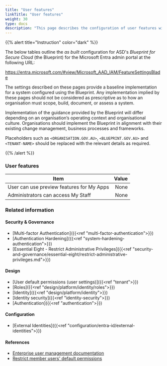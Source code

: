 ```yaml
---
title: "User features"
linkTitle: "User features"
weight: 30
type: docs
description: "This page describes the configuration of user features within Microsoft Entra ID associated with systems built according to the guidance provided by ASD's Blueprint for Secure Cloud."
---
```


{{% alert title="Instruction" color="dark" %}}

The below tables outline the *as built* configuration for ASD's *Blueprint for Secure Cloud* (the Blueprint) for the Microsoft Entra admin portal at the following URL:

<https://entra.microsoft.com/#view/Microsoft_AAD_IAM/FeatureSettingsBlade>

The settings described on these pages provide a baseline implementation for a system configured using the Blueprint. Any implementation implied by these pages should not be considered as prescriptive as to how an organisation must scope, build, document, or assess a system.

Implementation of the guidance provided by the Blueprint will differ depending on an organisation’s operating context and organisational culture. Organisations should implement the Blueprint in alignment with their existing change management, business processes and frameworks.

Placeholders such as `<ORGANISATION.GOV.AU>`, `<BLUEPRINT.GOV.AU>` and `<TENANT-NAME>` should be replaced with the relevant details as required.

{{% /alert %}}

### User features

| Item                                      | Value |
| ----------------------------------------- | ----: |
| User can use preview features for My Apps |  None |
| Administrators can access My Staff        |  None |

### Related information

#### Security & Governance

* [Multi-factor Authentication]({{<ref "multi-factor-authentication">}})
* [Authentication Hardening]({{<ref "system-hardening-authentication">}})
* [Essential Eight - Restrict Administrative Privileges]({{<ref "security-and-governance/essential-eight/restrict-administrative-privileges.md">}})

#### Design

* [User default permissions (user settings)]({{<ref "tenant">}})
* [Roles]({{<ref "design/platform/identity/roles">}})
* [Identity]({{<ref "design/platform/identity">}})
* [Identity security]({{<ref "identity-security">}})
* [Authentication]({{<ref "authentication">}})

#### Configuration

* [External Identities]({{<ref "configuration/entra-id/external-identities">}})

#### References

* [Enterprise user management documentation](https://learn.microsoft.com/entra/identity/users/)
* [Restrict member users' default permissions](https://learn.microsoft.com/entra/fundamentals/users-default-permissions#restrict-member-users-default-permissions)
